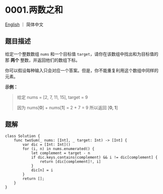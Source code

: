 # 0001.两数之和

[English](./README.md) ｜ 简体中文



## 题目描述

给定一个整数数组 `nums` 和一个目标值 `target`，请你在该数组中找出和为目标值的那 **两个** 整数，并返回他们的数组下标。

你可以假设每种输入只会对应一个答案。但是，你不能重复利用这个数组中同样的元素。

**示例：**

>给定 nums = [2, 7, 11, 15], target = 9
>
>因为 nums[**0**] + nums[**1**] = 2 + 7 = 9
>所以返回 [**0, 1**]



## 题解

```
class Solution {
    func twoSum(_ nums: [Int], _ target: Int) -> [Int] {
        var dic = [Int: Int]()
        for (i, n) in nums.enumerated() {
            let complement = target - n 
            if dic.keys.contains(complement) && i != dic[complement] {
                return [dic[complement]!, i]
            }
            dic[n] = i
        }
        return [];
    }
}
```
